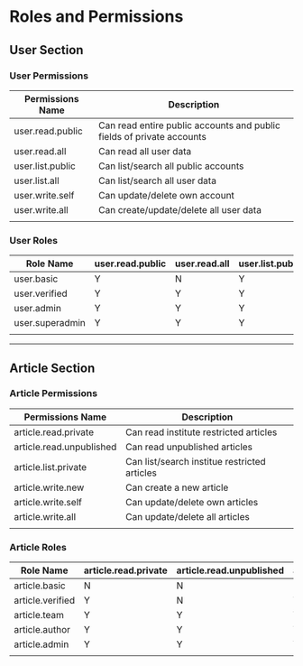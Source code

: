 # Roles and Permissions

## User Section

### User Permissions

| Permissions Name | Description |
|--|--|
| user.read.public | Can read entire public accounts and public fields of private accounts |
| user.read.all | Can read all user data |
| user.list.public | Can list/search all public accounts |
| user.list.all | Can list/search all user data |
| user.write.self | Can update/delete own account |
| user.write.all | Can create/update/delete all user data |
|  |  |

### User Roles

| Role Name | user.read.public | user.read.all | user.list.public | user.list.all | user.write.self | user.write.all |
|--|--|--|--|--|--|--|
| user.basic | Y | N | Y | N | Y | N |
| user.verified | Y | Y | Y | N | Y | N |
| user.admin | Y | Y | Y | Y | Y | N |
| user.superadmin | Y | Y | Y | Y | Y | Y |
|  |  |  |  |  |  |  |

---

## Article Section

### Article Permissions

| Permissions Name | Description |
|--|--|
| article.read.private | Can read institute restricted articles |
| article.read.unpublished | Can read unpublished articles |
| article.list.private | Can list/search institue restricted articles |
| article.write.new | Can create a new article |
| article.write.self | Can update/delete own articles |
| article.write.all | Can update/delete all articles |
|  |  |

### Article Roles

| Role Name | article.read.private | article.read.unpublished | article.list.private | article.write.new | article.write.self | user.write.all |
|--|--|--|--|--|--|--|
| article.basic | N | N | N | N | N | N |
| article.verified | Y | N | Y | N | N | N |
| article.team | Y | Y | Y | N | Y | N |
| article.author | Y | Y | Y | Y | Y | N |
| article.admin | Y | Y | Y | Y | Y | Y |
|  |  |  |  |  |  |  |
